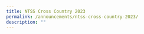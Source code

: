 ```yaml
---
title: NTSS Cross Country 2023
permalink: /announcements/ntss-cross-country-2023/
description: ""
---
```

